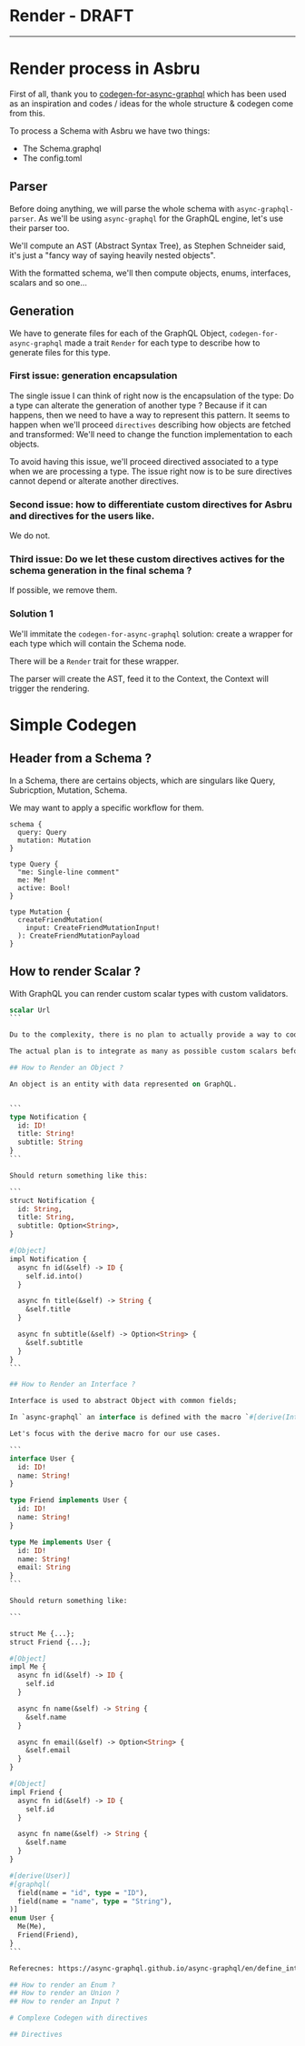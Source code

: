 # Render - DRAFT
----------------

# Render process in Asbru

First of all, thank you to [codegen-for-async-graphql](https://github.com/atsuhiro/codegen-for-async-graphql) which has been used as an inspiration and codes / ideas for the whole structure & codegen come from this.

To process a Schema with Asbru we have two things:

- The Schema.graphql
- The config.toml

## Parser

Before doing anything, we will parse the whole schema with `async-graphql-parser`. As we'll be using `async-graphql` for the GraphQL engine, let's use their parser too.

We'll compute an AST (Abstract Syntax Tree), as Stephen Schneider said, it's just a "fancy way of saying heavily nested objects".

With the formatted schema, we'll then compute objects, enums, interfaces, scalars and so one...

## Generation

We have to generate files for each of the GraphQL Object, `codegen-for-async-graphql` made a trait `Render` for each type to describe how to generate files for this type.

### First issue: generation encapsulation

The single issue I can think of right now is the encapsulation of the type: Do a type can alterate the generation of another type ? Because if it can happens, then we need to have a way to represent this pattern.
It seems to happen when we'll proceed `directives` describing how objects are fetched and transformed: We'll need to change the function implementation to each objects.

To avoid having this issue, we'll proceed directived associated to a type when we are processing a type. The issue right now is to be sure directives cannot depend or alterate another directives.

### Second issue: how to differentiate custom directives for Asbru and directives for the users like.

We do not.

### Third issue: Do we let these custom directives actives for the schema generation in the final schema ?

If possible, we remove them.

### Solution 1

We'll immitate the `codegen-for-async-graphql` solution: create a wrapper for each type which will contain the Schema node.

There will be a `Render` trait for these wrapper.

The parser will create the AST, feed it to the Context, the Context will trigger the rendering.

# Simple Codegen

## Header from a Schema ?

In a Schema, there are certains objects, which are singulars like Query, Subricption, Mutation, Schema.

We may want to apply a specific workflow for them.

```
schema {
  query: Query
  mutation: Mutation
}

type Query {
  "me: Single-line comment"
  me: Me!
  active: Bool!
}

type Mutation {
  createFriendMutation(
    input: CreateFriendMutationInput!
  ): CreateFriendMutationPayload
}
```

## How to render Scalar ?

With GraphQL you can render custom scalar types with custom validators.

````graphql
scalar Url
```

Du to the complexity, there is no plan to actually provide a way to code these scalars before codegen with asbru.

The actual plan is to integrate as many as possible custom scalars beforehand and later provide either a way to add these custom scalars into Asbru with rust code or with WASM function.

## How to Render an Object ?

An object is an entity with data represented on GraphQL.


```
type Notification {
  id: ID!
  title: String!
  subtitle: String
}
```

Should return something like this:

```
struct Notification {
  id: String,
  title: String,
  subtitle: Option<String>,
}

#[Object]
impl Notification {
  async fn id(&self) -> ID {
    self.id.into()
  }

  async fn title(&self) -> String {
    &self.title
  }

  async fn subtitle(&self) -> Option<String> {
    &self.subtitle
  }
}
```

## How to Render an Interface ?

Interface is used to abstract Object with common fields;

In `async-graphql` an interface is defined with the macro `#[derive(Interface)]` or manually.

Let's focus with the derive macro for our use cases.

```
interface User {
  id: ID!
  name: String!
}

type Friend implements User {
  id: ID!
  name: String!
}

type Me implements User {
  id: ID!
  name: String!
  email: String
}
```

Should return something like:

```

struct Me {...};
struct Friend {...};

#[Object]
impl Me {
  async fn id(&self) -> ID {
    self.id
  }

  async fn name(&self) -> String {
    &self.name
  }

  async fn email(&self) -> Option<String> {
    &self.email
  }
}

#[Object]
impl Friend { 
  async fn id(&self) -> ID {
    self.id
  }

  async fn name(&self) -> String {
    &self.name
  }
}

#[derive(User)]
#[graphql(
  field(name = "id", type = "ID"),
  field(name = "name", type = "String"),
)]
enum User {
  Me(Me),
  Friend(Friend),
}
```

Referecnes: https://async-graphql.github.io/async-graphql/en/define_interface.html

## How to render an Enum ?
## How to render an Union ?
## How to render an Input ?

# Complexe Codegen with directives

## Directives
